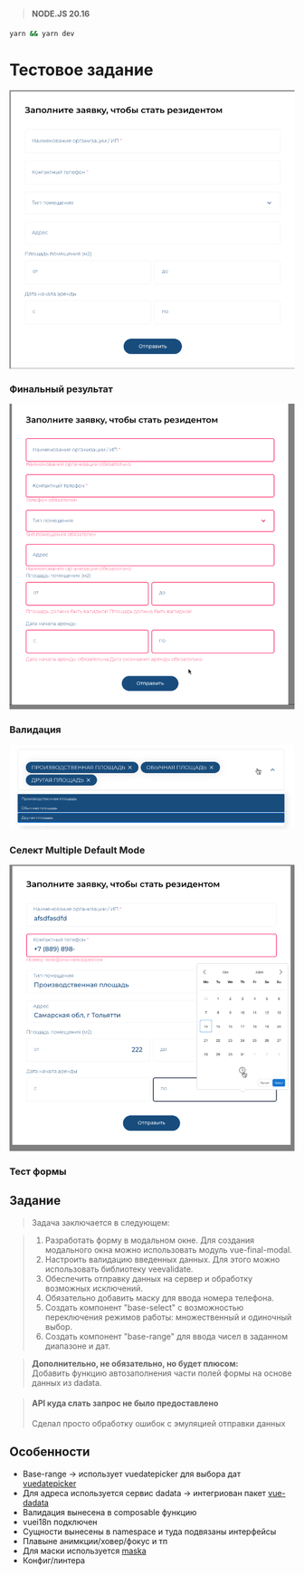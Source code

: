 >#### NODE.JS 20.16
```sh 
yarn && yarn dev 
```
# Тестовое задание
![img.png](img.png)
###  Финальный результат
![img_1.png](img_1.png)
###  Валидация
![img_2.png](img_2.png)
###  Селект Multiple Default Mode
![img_3.png](img_3.png)
###  Тест формы

## Задание
>Задача заключается в следующем:

>1) Разработать форму в модальном окне. Для создания модального окна можно использовать модуль vue-final-modal.
>2) Настроить валидацию введенных данных. Для этого можно использовать библиотеку veevalidate.
>3) Обеспечить отправку данных на сервер и обработку возможных исключений.
>4) Обязательно добавить маску для ввода номера телефона.
>5) Создать компонент "base-select" с возможностью переключения режимов работы: множественный и одиночный выбор.
>6) Создать компонент "base-range" для ввода чисел в заданном диапазоне и дат.

><div><strong>Дополнительно, не обязательно, но будет плюсом:</strong></div>
>Добавить функцию автозаполнения части полей формы на основе данных из dadata.

> #### API куда слать запрос не было предоставлено
> Сделал просто обработку ошибок с эмуляцией отправки данных


## Особенности

- Base-range -> использует vuedatepicker для выбора дат [vuedatepicker]( https://vue3datepicker.com/)
- Для адреса используется сервис dadata -> интегриован пакет [vue-dadata](https://www.npmjs.com/package/vue-dadata)
- Валидация вынесена в composable функцию
- vuei18n подключен 
- Сущности вынесены в namespace и туда подвязаны интерфейсы
- Плавыне анимкции/ховер/фокус и тп
- Для маски используется [maska]( https://www.npmjs.com/package/maska)
- Конфиг/линтера
